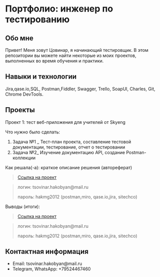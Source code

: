 <h1>Портфолио: инженер по тестированию</h1>



<h2> Обо мне </h2>


Привет! Меня зовут Цовинар, я начинающий тестировщик.
В этом репозитории вы можете найти некоторые из моих проектов, выполненных во время обучения и практики.





<h2> Навыки и технологии  </h2>



Jira,qase.io,SQL, Postman,Fiddler, Swagger, Trello,
SoapUI, Charles, Git, Chrome DevTools.



<h2> Проекты  </h2>
<p> Проект 1: тест веб-приложения для учителей от Skyeng</p>
<p>Что нужно было сделать:<p>
<ol>
  <li>Задача №1 _ Тест-план проекта, cоставление тестовой документации, тестирование, отчет о тестировании</li>
  <li>Задача №2_ Изучение  документацию API, создание Postman-коллекции</li>
</ol>


<p>Как решала(-а): краткое описание решения (автореферат)<p>


> <a href="https://tsovinar.atlassian.net/wiki/spaces/~6396d1c861aba8a6a32c4e16/pages/2883585/1+2">Ссылка на проект</a>
 
> <p> логин: tsovinar.hakobyan@mail.ru </p>
> <p> пароль: hakmg2012 (postman,miro, qase.io,jira, sitechco) </p>

<p>Выводы (итоги):<p>


> <a href="https://https://tsovinar.atlassian.net/wiki/spaces/~6396d1c861aba8a6a32c4e16/pages/3375105">Ссылка на проект</a>
 
> <p> логин: tsovinar.hakobyan@mail.ru </p>
> <p> пароль: hakmg2012 (postman,miro, qase.io,jira, sitechco) </p>

<h2> Контактная информация </h2>

<ul><li> Email:  tsovinar.hakobyan@mail.ru </li><li>  Telegram, WhatsApp: +79524467460</li></ul>


